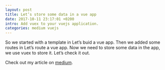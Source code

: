 ```yaml
---
layout: post
title: Let’s store some data in a vue app
date: 2017-10-11 23:17:01 +0200
intro: Add vuex to your vuejs application.
categories: medium vuejs
---
```

So we started with a template in Let’s buid a vue app. Then we added some routes in Let’s route a vue app. Now we need to store some data in the app, we use vuex to store it. Let’s check it out.

Check out my article on [medium][lets-store-some-data-in-a-vue-app].

[lets-store-some-data-in-a-vue-app]: https://medium.com/@disjfa/lets-store-some-data-in-a-vue-app-808d8b86cb79

